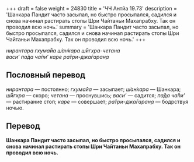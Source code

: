 +++
draft = false
weight = 24830
title = 'ЧЧ Антйа 19.73'
description = 'Шанкара Пандит часто засыпал, но быстро просыпался, садился и снова начинал растирать стопы Шри Чайтаньи Махапрабху. Так он проводил всю ночь.'
summary = 'Шанкара Пандит часто засыпал, но быстро просыпался, садился и снова начинал растирать стопы Шри Чайтаньи Махапрабху. Так он проводил всю ночь.'
+++

_нирантара гхума̄йа ш́ан̇кара ш́ӣгхра-четана  
васи’ па̄да ча̄пи’ каре ра̄три-джа̄гаран̣а_

## Пословный перевод

_нирантара_ — постоянно; _гхума̄йа_ — засыпает; _ш́ан̇кара_ — Шанкара; _ш́ӣгхра_ — скоро; _четана_ — проснувшись; _васи’_ — садится; _па̄да_ _ча̄пи’_ — растирание стоп; _каре_ — совершает; _ра̄три_\-_джа̄гаран̣а_ — бодрствуя ночью.

## Перевод

**Шанкара Пандит часто засыпал, но быстро просыпался, садился и снова начинал растирать стопы Шри Чайтаньи Махапрабху. Так он проводил всю ночь.**
